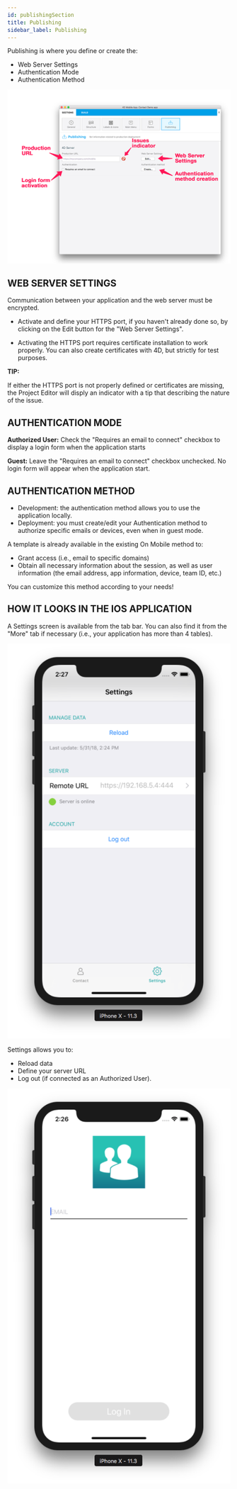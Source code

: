 ```yaml
---
id: publishingSection
title: Publishing
sidebar_label: Publishing
---
```


Publishing is where you define or create the:
* Web Server Settings
* Authentication Mode 
* Authentication Method

![alt-text](assets/4DforiOSOverview/Publishing-section-4D-for-iOS.png)


## WEB SERVER SETTINGS
Communication between your application and the web server must be encrypted.

* Activate and define your HTTPS port, if you haven't already done so, by clicking on the Edit button for the "Web Server Settings".

* Activating the HTTPS port requires certificate installation to work properly. You can also create certificates with 4D, but strictly for test purposes.

<div class = "tips">
<b>TIP:</b>

If either the HTTPS port is not properly defined or certificates are missing, the Project Editor will disply an indicator with a tip that describing the nature of the issue.
</div>


## AUTHENTICATION MODE

<b>Authorized User:</b> Check the "Requires an email to connect" checkbox to display a login form when the application starts

<b>Guest:</b> Leave the "Requires an email to connect" checkbox unchecked. No login form will appear when the application start.


## AUTHENTICATION METHOD

* Development: the authentication method allows you to use the application locally. 
* Deployment: you must create/edit your Authentication method to authorize specific emails or devices, even when in guest mode.

A template is already available in the existing On Mobile method to:
* Grant access (i.e., email to specific domains) 
* Obtain all necessary information about the session, as well as user information (the email address, app information, device, team ID, etc.)

You can customize this method according to your needs! 


## HOW IT LOOKS IN THE IOS APPLICATION

A Settings screen is available from the tab bar. You can also find it from the "More" tab if necessary (i.e., your application has more than 4 tables).

![alt-text](assets/4DforiOSOverview/Setting-screen-Publishing-section-4D-for-iOS.png)

Settings allows you to:
* Reload data
* Define your server URL
* Log out (if connected as an Authorized User).

![alt-text](assets/4DforiOSOverview/Login-screen-Publishing-section-4D-for-iOS.png)


